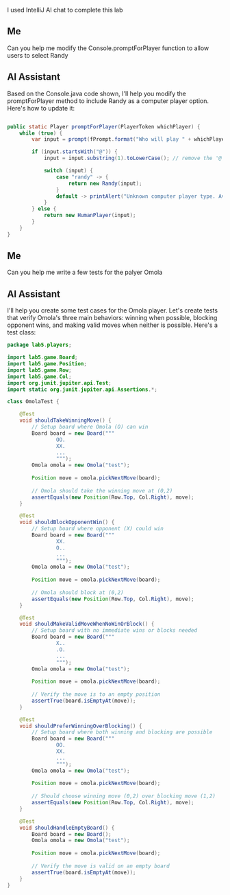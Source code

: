 I used IntelliJ AI chat to complete this lab
## Me
Can you help me modify the Console.promptForPlayer function to allow users to select Randy

## AI Assistant
Based on the Console.java code shown, I'll help you modify the promptForPlayer method to include Randy as a computer player option. Here's how to update it:
``` java

public static Player promptForPlayer(PlayerToken whichPlayer) {
    while (true) {
        var input = prompt(fPrompt.format("Who will play " + whichPlayer + "? "));

        if (input.startsWith("@")) {
            input = input.substring(1).toLowerCase(); // remove the '@' prefix

            switch (input) {
                case "randy" -> {
                    return new Randy(input);
                }
                default -> printAlert("Unknown computer player type. Available types: randy");
            }
        } else {
            return new HumanPlayer(input);
        }
    }
}
```
## Me
Can you help me write a few tests for the palyer Omola

## AI Assistant
I'll help you create some test cases for the Omola player. Let's create tests that verify Omola's three main behaviors: winning when possible, blocking opponent wins, and making valid moves when neither is possible.
Here's a test class:
``` java
package lab5.players;

import lab5.game.Board;
import lab5.game.Position;
import lab5.game.Row;
import lab5.game.Col;
import org.junit.jupiter.api.Test;
import static org.junit.jupiter.api.Assertions.*;

class OmolaTest {

    @Test
    void shouldTakeWinningMove() {
        // Setup board where Omola (O) can win
        Board board = new Board("""
                OO.
                XX.
                ...
                """);
        Omola omola = new Omola("test");
        
        Position move = omola.pickNextMove(board);
        
        // Omola should take the winning move at (0,2)
        assertEquals(new Position(Row.Top, Col.Right), move);
    }

    @Test
    void shouldBlockOpponentWin() {
        // Setup board where opponent (X) could win
        Board board = new Board("""
                XX.
                O..
                ...
                """);
        Omola omola = new Omola("test");
        
        Position move = omola.pickNextMove(board);
        
        // Omola should block at (0,2)
        assertEquals(new Position(Row.Top, Col.Right), move);
    }

    @Test
    void shouldMakeValidMoveWhenNoWinOrBlock() {
        // Setup board with no immediate wins or blocks needed
        Board board = new Board("""
                X..
                .O.
                ...
                """);
        Omola omola = new Omola("test");
        
        Position move = omola.pickNextMove(board);
        
        // Verify the move is to an empty position
        assertTrue(board.isEmptyAt(move));
    }

    @Test
    void shouldPreferWinningOverBlocking() {
        // Setup board where both winning and blocking are possible
        Board board = new Board("""
                OO.
                XX.
                ...
                """);
        Omola omola = new Omola("test");
        
        Position move = omola.pickNextMove(board);
        
        // Should choose winning move (0,2) over blocking move (1,2)
        assertEquals(new Position(Row.Top, Col.Right), move);
    }

    @Test
    void shouldHandleEmptyBoard() {
        Board board = new Board();
        Omola omola = new Omola("test");
        
        Position move = omola.pickNextMove(board);
        
        // Verify the move is valid on an empty board
        assertTrue(board.isEmptyAt(move));
    }
}
```




